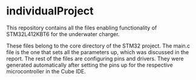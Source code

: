 # individualProject
This repository contains all the files enabling functionality of STM32L412KBT6 for the underwater charger.

These files belong to the core directory of the STM32 project. The main.c file is the one that sets all the parameters up, which was discussed in the report. 
The rest of the files are configuring pins and drivers. They were generated automatically after setting the pins up for the respective microcontroller in the Cube IDE.
